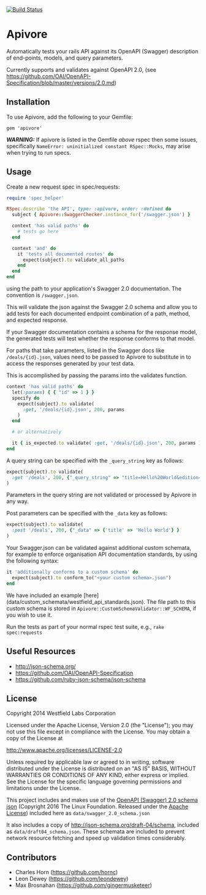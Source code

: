 [![Build Status](https://travis-ci.org/onfido/apivore.svg?branch=master)](https://travis-ci.org/onfido/apivore)

# Apivore

Automatically tests your rails API against its OpenAPI (Swagger) description of end-points, models, and query parameters.

Currently supports and validates against OpenAPI 2.0, (see https://github.com/OAI/OpenAPI-Specification/blob/master/versions/2.0.md)

## Installation

To use Apivore, add the following to your Gemfile:

    gem 'apivore'
***WARNING:*** If apivore is listed in the Gemfile _above_ rspec then some issues, specifically `NameError: uninitialized constant RSpec::Mocks`, may arise when trying to run specs.

## Usage

Create a new request spec in spec/requests:
```ruby
require 'spec_helper'

RSpec.describe 'the API', type: :apivore, order: :defined do
  subject { Apivore::SwaggerChecker.instance_for('/swagger.json') }

  context 'has valid paths' do
    # tests go here
  end

  context 'and' do
    it 'tests all documented routes' do
      expect(subject).to validate_all_paths
    end
  end
end
```
using the path to your application's Swagger 2.0 documentation. The convention is `/swagger.json`.

This will validate the json against the Swagger 2.0 schema and allow you to add tests for each documented endpoint combination of a path, method, and expected response.

If your Swagger documentation contains a schema for the response model, the generated tests will test whether the response conforms to that model.

For paths that take parameters, listed in the Swagger docs like `/deals/{id}.json`, values need to be passed to Apivore to substitute in to access the responses generated by your test data.

This is accomplished by passing the params into the validates function.
```ruby
context 'has valid paths' do
  let(:params) { { "id" => 1 } }
  specify do
    expect(subject).to validate(
      :get, '/deals/{id}.json', 200, params
    )
  end

  # or alternatively

  it { is_expected.to validate( :get, '/deals/{id}.json', 200, params ) }
end
```
A query string can be specified with the `_query_string` key as follows:

```ruby
expect(subject).to validate(
  :get '/deals', 200, {"_query_string" => "title=Hello%20World&edition=3"}
)
```
Parameters in the query string are not validated or processed by Apivore in any way.

Post parameters can be specified with the `_data` key as follows:

```ruby
expect(subject).to validate(
  :post '/deals', 200, {"_data" => {'title' => 'Hello World'} }
)
```

Your Swagger.json can be validated against additional custom schemata, for example to enforce organisation API documentation standards, by using the following syntax:

```ruby
it 'additionally conforms to a custom schema' do
  expect(subject).to conform_to("<your custom schema>.json")
end
```
We have included an example [here] (data/custom_schemata/westfield_api_standards.json). The file path to this custom schema is stored in `Apivore::CustomSchemaValidator::WF_SCHEMA`, if you wish to use it.

Run the tests as part of your normal rspec test suite, e.g., `rake spec:requests`

## Useful Resources

* http://json-schema.org/
* https://github.com/OAI/OpenAPI-Specification
* https://github.com/ruby-json-schema/json-schema

## License

Copyright 2014 Westfield Labs Corporation

Licensed under the Apache License, Version 2.0 (the "License");
you may not use this file except in compliance with the License.
You may obtain a copy of the License at

http://www.apache.org/licenses/LICENSE-2.0

Unless required by applicable law or agreed to in writing, software
distributed under the License is distributed on an "AS IS" BASIS,
WITHOUT WARRANTIES OR CONDITIONS OF ANY KIND, either express or implied.
See the License for the specific language governing permissions and
limitations under the License.

This project includes and makes use of the [OpenAPI (Swagger) 2.0 schema json](http://swagger.io/v2/schema.json) (Copyright 2016 The Linux Foundation. Released under the [Apache License](http://www.apache.org/licenses/LICENSE-2.0)) included here as `data/swagger_2.0_schema.json`

It also includes a copy of http://json-schema.org/draft-04/schema, included as `data/draft04_schema.json`. These schemata are included to prevent network resource fetching and speed up validation times considerably.

## Contributors

* Charles Horn (https://github.com/hornc)
* Leon Dewey (https://github.com/leondewey)
* Max Brosnahan (https://github.com/gingermusketeer)
